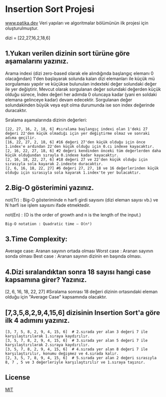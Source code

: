 # Insertion Sort Projesi
www.patika.dev Veri yapıları ve algoritmalar bölümünün ilk projesi için oluşturulmuştur.

dizi = [22,27,16,2,18,6]
## 1.Yukarı verilen dizinin sort türüne göre aşamalarını yazınız.
Arama indexi (dizi zero-based olarak ele alındığında başlangıç elemanı 0 olacağından) 1'den başlayarak solunda kalan dizi elemanları ile küçük mü sorgulaması yapılır ve küçükse bulunulan indexteki değer solundaki değer ile yer değiştirir. Mevcut olarak sorgulanan değer solundaki değerden küçük olduğu sürece, İndex değeri her adımda 0 oluncaya kadar (yani en soldaki elemana gelinceye kadar) devam edecektir. Sorgulanan değer solundakinden büyük veya eşit olma durumunda ise son index değerinde duracaktır.

Sıralama aşamalarında dizinin değerleri:
```linux
[22, 27, 16, 2, 18, 6] #sıralama başlangıç indexi olan 1'deki 27 değeri 22'den küçük olmadığı için yer değiştirme olmaz ve sonraki adıma geçilir.
[16, 22, 27, 2, 18, 6] #16 değeri 27'den küçük olduğu için önce 1.index'e ardından 22'den küçük olduğu için 0.cı indexe kayacaktır.
[2, 16, 22, 27, 18, 6] #2 değeri kendinden önceki tüm değerlerden daha küçük olduğundan sırayla 0.indexe kadar kayacaktır.
[2, 16, 18, 22, 27, 6] #18 değeri 27 ve 22'den küçük olduğu için sırasıyla sola kayarak 2.indexte duracaktır.
[2, 6, 16, 18, 22, 27] #6 değeri 27, 27, 18 ve 16 değerlerinden küçük olduğu için sırasıyla sola kayarak 1.index'te yer bulacaktır.
```

## 2.Big-O gösterimini yazınız. 
not(Tr) : Big-O gösteriminde n harfi girdi sayısını (dizi eleman sayısı vb.) ve N harfi ise işlem sayısını ifade etmektedir.

not(En) : (O is the order of growth and n is the length of the input.)

```
Big-O notation : Quadratic time – O(n²)
```
## 3.Time Complexity: 
Average case: Aranan sayının ortada olması
Worst case  : Aranan sayının sonda olması 
Best case   : Aranan sayının dizinin en başında olması.

## 4.Dizi sıralandıktan sonra 18 sayısı hangi case kapsamına girer? Yazınız.
[2, 6, 16, 18, 22, 27] #Sıralama sonrası 18 değeri dizinin ortasındaki eleman olduğu için "Average Case" kapsamında olacaktır.

## [7,3,5,8,2,9,4,15,6] dizisinin Insertion Sort'a göre ilk 4 adımını yazınız.

```
[3, 7, 5, 8, 2, 9, 4, 15, 6]  # 2.sırada yer alan 3 değeri 7 ile karşılaştırılarak 1.sıraya kaydırılır.
[3, 5, 7, 8, 2, 9, 4, 15, 6]  # 3.sırada yer alan 5 değeri 7 ile karşılaştırılarak 2.sıraya kaydırılır.
[3, 5, 7, 8, 2, 9, 4, 15, 6]  # 4.sırada yer alan 8 değeri 7 ile karşılaştırılır, konumu değişmez ve 4.sırada kalır.
[2, 3, 5, 7, 8, 9, 4, 15, 6]  # 5.sırada yer alan 2 değeri sırasıyla 8, 7 , 5 ve 3 değerleriyle karşılaştırılır ve 1.sıraya taşınır.
```
 
## License
[MIT](https://choosealicense.com/licenses/mit/)
